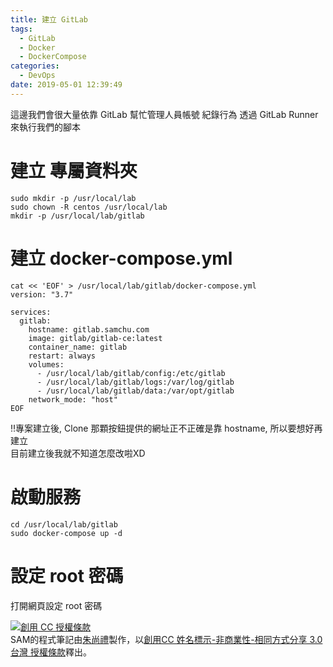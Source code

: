 ```yaml
---
title: 建立 GitLab
tags:
  - GitLab
  - Docker
  - DockerCompose
categories:
  - DevOps
date: 2019-05-01 12:39:49
---
```



這邊我們會很大量依靠 GitLab 幫忙管理人員帳號 紀錄行為
透過 GitLab Runner 來執行我們的腳本

<!--more-->

# 建立 專屬資料夾
```
sudo mkdir -p /usr/local/lab
sudo chown -R centos /usr/local/lab
mkdir -p /usr/local/lab/gitlab
```

# 建立 docker-compose.yml
```
cat << 'EOF' > /usr/local/lab/gitlab/docker-compose.yml
version: "3.7"

services:
  gitlab:
    hostname: gitlab.samchu.com
    image: gitlab/gitlab-ce:latest
    container_name: gitlab
    restart: always
    volumes:
      - /usr/local/lab/gitlab/config:/etc/gitlab
      - /usr/local/lab/gitlab/logs:/var/log/gitlab
      - /usr/local/lab/gitlab/data:/var/opt/gitlab
    network_mode: "host"
EOF
```

‼️專案建立後, Clone 那顆按鈕提供的網址正不正確是靠 hostname, 所以要想好再建立  
目前建立後我就不知道怎麼改啦XD

# 啟動服務
```
cd /usr/local/lab/gitlab
sudo docker-compose up -d
```

# 設定 root 密碼
打開網頁設定 root 密碼

<a rel="license" href="http://creativecommons.org/licenses/by-nc-sa/3.0/tw/"><img alt="創用 CC 授權條款" style="border-width:0" src="https://i.creativecommons.org/l/by-nc-sa/3.0/tw/88x31.png" /></a><br /><span xmlns:dct="http://purl.org/dc/terms/" property="dct:title">SAM的程式筆記</span>由<a xmlns:cc="http://creativecommons.org/ns#" href="https://blog.samchu.dev/" property="cc:attributionName" rel="cc:attributionURL">朱尚禮</a>製作，以<a rel="license" href="http://creativecommons.org/licenses/by-nc-sa/3.0/tw/">創用CC 姓名標示-非商業性-相同方式分享 3.0 台灣 授權條款</a>釋出。